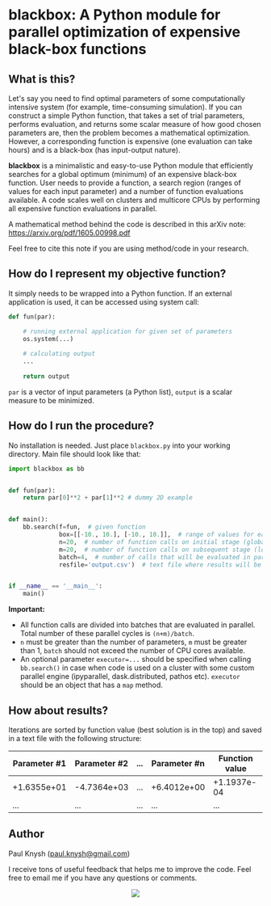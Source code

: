 # blackbox: A Python module for parallel optimization of expensive black-box functions

## What is this?

Let's say you need to find optimal parameters of some computationally intensive system (for example, time-consuming simulation). If you can construct a simple Python function, that takes a set of trial parameters, performs evaluation, and returns some scalar measure of how good chosen parameters are, then the problem becomes a mathematical optimization. However, a corresponding function is expensive (one evaluation can take hours) and is a black-box (has input-output nature).

**blackbox** is a minimalistic and easy-to-use Python module that efficiently searches for a global optimum (minimum) of an expensive black-box function. User needs to provide a function, a search region (ranges of values for each input parameter) and a number of function evaluations available. A code scales well on clusters and multicore CPUs by performing all expensive function evaluations in parallel.

A mathematical method behind the code is described in this arXiv note: https://arxiv.org/pdf/1605.00998.pdf

Feel free to cite this note if you are using method/code in your research.

## How do I represent my objective function?

It simply needs to be wrapped into a Python function. If an external application is used, it can be accessed using system call:
```python
def fun(par):

    # running external application for given set of parameters
    os.system(...)
    
    # calculating output
    ...
    
    return output
```
`par` is a vector of input parameters (a Python list), `output` is a scalar measure to be minimized.

## How do I run the procedure?

No installation is needed. Just place `blackbox.py` into your working directory. Main file should look like that:
```python
import blackbox as bb


def fun(par):
    return par[0]**2 + par[1]**2 # dummy 2D example


def main():
    bb.search(f=fun,  # given function
              box=[[-10., 10.], [-10., 10.]],  # range of values for each parameter (2D case)
              n=20,  # number of function calls on initial stage (global search)
              m=20,  # number of function calls on subsequent stage (local search)
              batch=4,  # number of calls that will be evaluated in parallel
              resfile='output.csv')  # text file where results will be saved


if __name__ == '__main__':
    main()
```
**Important:**
* All function calls are divided into batches that are evaluated in parallel. Total number of these parallel cycles is `(n+m)/batch`.
* `n` must be greater than the number of parameters, `m` must be greater than 1, `batch` should not exceed the number of CPU cores available.
* An optional parameter `executor=...` should be specified when calling `bb.search()` in case when code is used on a cluster with some custom parallel engine (ipyparallel, dask.distributed, pathos etc). `executor` should be an object that has a `map` method.

## How about results?

Iterations are sorted by function value (best solution is in the top) and saved in a text file with the following structure:

Parameter #1 | Parameter #2 | ... | Parameter #n | Function value
--- | --- | --- | --- | ---
+1.6355e+01 | -4.7364e+03 | ... | +6.4012e+00 | +1.1937e-04
... | ... | ... | ... | ...

## Author

Paul Knysh (paul.knysh@gmail.com)

I receive tons of useful feedback that helps me to improve the code. Feel free to email me if you have any questions or comments.

<p align="center">
  <img src="http://i.imgur.com/De7yibS.png">
</p>

